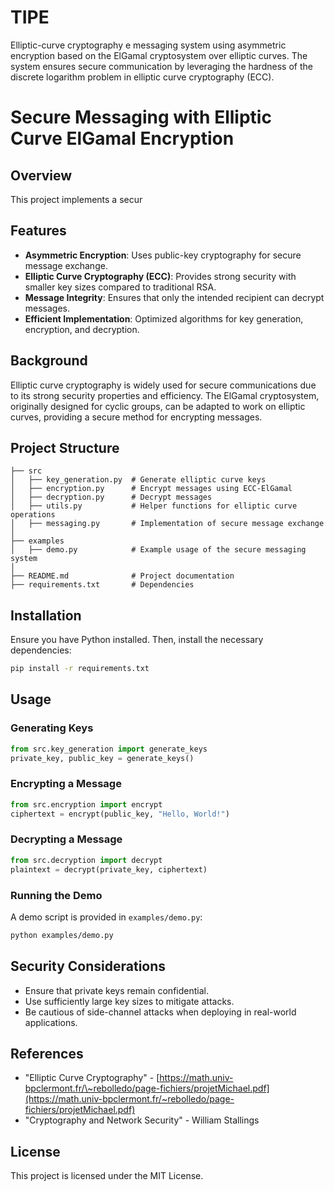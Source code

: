 # TIPE
Elliptic-curve cryptography
e messaging system using asymmetric encryption based on the ElGamal cryptosystem over elliptic curves. The system ensures secure communication by leveraging the hardness of the discrete logarithm problem in elliptic curve cryptography (ECC).

# Secure Messaging with Elliptic Curve ElGamal Encryption

## Overview

This project implements a secur

## Features

- **Asymmetric Encryption**: Uses public-key cryptography for secure message exchange.
- **Elliptic Curve Cryptography (ECC)**: Provides strong security with smaller key sizes compared to traditional RSA.
- **Message Integrity**: Ensures that only the intended recipient can decrypt messages.
- **Efficient Implementation**: Optimized algorithms for key generation, encryption, and decryption.

## Background

Elliptic curve cryptography is widely used for secure communications due to its strong security properties and efficiency. The ElGamal cryptosystem, originally designed for cyclic groups, can be adapted to work on elliptic curves, providing a secure method for encrypting messages.

## Project Structure

```
├── src
│   ├── key_generation.py  # Generate elliptic curve keys
│   ├── encryption.py      # Encrypt messages using ECC-ElGamal
│   ├── decryption.py      # Decrypt messages
│   ├── utils.py           # Helper functions for elliptic curve operations
│   ├── messaging.py       # Implementation of secure message exchange
│
├── examples
│   ├── demo.py            # Example usage of the secure messaging system
│
├── README.md              # Project documentation
├── requirements.txt       # Dependencies
```

## Installation

Ensure you have Python installed. Then, install the necessary dependencies:

```sh
pip install -r requirements.txt
```

## Usage

### Generating Keys

```python
from src.key_generation import generate_keys
private_key, public_key = generate_keys()
```

### Encrypting a Message

```python
from src.encryption import encrypt
ciphertext = encrypt(public_key, "Hello, World!")
```

### Decrypting a Message

```python
from src.decryption import decrypt
plaintext = decrypt(private_key, ciphertext)
```

### Running the Demo

A demo script is provided in `examples/demo.py`:

```sh
python examples/demo.py
```

## Security Considerations

- Ensure that private keys remain confidential.
- Use sufficiently large key sizes to mitigate attacks.
- Be cautious of side-channel attacks when deploying in real-world applications.

## References

- "Elliptic Curve Cryptography" - [https://math.univ-bpclermont.fr/\~rebolledo/page-fichiers/projetMichael.pdf](https://math.univ-bpclermont.fr/~rebolledo/page-fichiers/projetMichael.pdf)
- "Cryptography and Network Security" - William Stallings

## License

This project is licensed under the MIT License.

